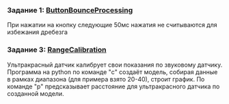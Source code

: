 ### Задание 1: [ButtonBounceProcessing](./ButtonBounceProcessing)

При нажатии на кнопку следующие 50мс нажатия не считываются для избежания дребезга

### Задание 3: [RangeCalibration](./RangeCalibration)

Ультракрасный датчик калибрует свои показания по звуковому датчику.
Программа на python по команде "c" создаёт модель, собирая данные в рамках диапазона (для примера взято 20-40),
строит график. По команде "р" предсказывает расстояние для ультракрасного датчика по созданной модели.